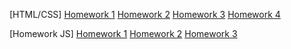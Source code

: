 [HTML/CSS]
[Homework 1](https://ageyan.github.io/genius-homework-1/) 
[Homework 2](https://ageyan.github.io/genius-homework2/)
[Homework 3](https://ageyan.github.io/genius-homework-3/)
[Homework 4](https://ageyan.github.io/genius-homework-4/)

[Homework JS]
[Homework 1](https://ageyan.github.io/genius-homework-js-1/) 
[Homework 2](https://ageyan.github.io/genius-homework-js-2/)
[Homework 3](https://ageyan.github.io/genius-homework-js-3/)
